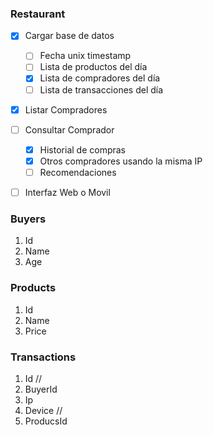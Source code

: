 ### Restaurant

- [x] Cargar base de datos
  - [ ] Fecha unix timestamp
  - [ ] Lista de productos del día
  - [x] Lista de compradores del día
  - [ ] Lista de transacciones del día
- [x] Listar Compradores
- [ ] Consultar Comprador
  - [x] Historial de compras
  - [x] Otros compradores usando la misma IP
  - [ ] Recomendaciones
- [ ] Interfaz Web o Movil



### Buyers
  1. Id
  2. Name
  3. Age

### Products
  1. Id
  2. Name
  3. Price

### Transactions
  1. Id //
  2. BuyerId
  3. Ip 
  4. Device //
  4. ProducsId
